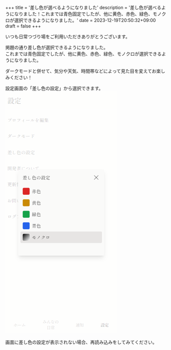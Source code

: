 +++
title = '差し色が選べるようになりました'
description = '差し色が選べるようになりました！これまでは青色固定でしたが、他に黄色、赤色、緑色、モノクロが選択できるようになりました。'
date = 2023-12-19T20:50:32+09:00
draft = false
+++

いつも日常つづり場をご利用いただきありがとうございます。

掲題の通り差し色が選択できるようになりました。  
これまでは青色固定でしたが、他に黄色、赤色、緑色、モノクロが選択できるようになりました。

ダークモードと併せて、気分や天気、時間帯などによって見た目を変えてお楽しみください！

設定画面の「差し色の設定」から選択できます。
![差し色の設定画面](theme_color.png)

画面に差し色の設定が表示されない場合、再読み込みをしてみてください。
